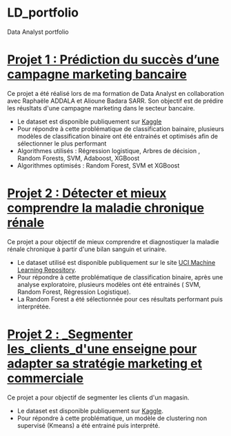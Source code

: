 # LD_portfolio
Data Analyst portfolio

# [Projet 1 : Prédiction du succès d’une campagne marketing bancaire](https://github.com/LeanneDelaunay/Prediction_resultats_campagne_marketing) 

Ce projet a été réalisé lors de ma formation de Data Analyst en collaboration avec Raphaële ADDALA et Alioune Badara SARR.
Son objectif est de prédire les réusltats d'une campagne marketing dans le secteur bancaire.

* Le dataset est disponible publiquement sur [Kaggle](https://www.kaggle.com/janiobachmann/bank-marketing-dataset)
* Pour répondre à cette problématique de classification bainaire, plusieurs modèles de classification binaire ont été entrainés et optimisés afin de sélectionner le plus performant 
* Algorithmes utilisés : Régression logistique, Arbres de décision , Random Forests, SVM, Adaboost, XGBoost
* Algorithmes optimisés : Random Forest, SVM et XGBoost


# [Projet 2 : Détecter et mieux comprendre la maladie chronique rénale](https://github.com/LeanneDelaunay/Projet_Maladie_renale_chronique)

Ce projet a pour objectif de mieux comprendre et diagnostiquer la maladie rénale chronique à partir d'une bilan sanguin et urinaire.

* Le dataset utilisé est disponible publiquement sur le site [UCI Machine Learning Repository](https://archive.ics.uci.edu/dataset/336/chronic+kidney+disease).
* Pour répondre à cette problématique de classification binaire, après une analyse exploratoire, plusieurs modèles ont été entrainés ( SVM, Random Forest, Régression Logistique).
* La Random Forest a été sélectionnée pour ces résultats performant puis interprétée.

# [Projet 2 : _Segmenter les_clients_d'une enseigne pour adapter sa stratégie marketing et commerciale](https://github.com/LeanneDelaunay/Projet_Segmentation_clients_enseigne)

Ce projet a pour objectif de segmenter les clients d'un magasin.

* Le dataset est disponible publiquement sur [Kaggle](https://www.kaggle.com/datasets/imakash3011/customer-personality-analysis).
* Pour répondre à cette problématique, un modèle de clustering non supervisé (Kmeans) a été entrainé puis interprété.
